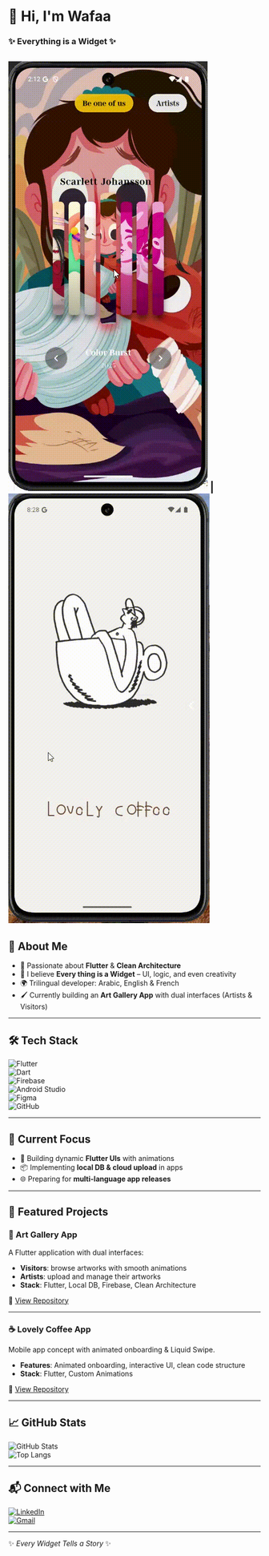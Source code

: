 # 👋 Hi, I'm Wafaa  
### ✨ Everything is a Widget ✨  

![App Demo](0.gif) | ![App Demo](gif1.gif) 
---

## 🚀 About Me
- 💙 Passionate about **Flutter** & **Clean Architecture**  
- 🎨 I believe **Every thing is a Widget** – UI, logic, and even creativity  
- 🌍 Trilingual developer: Arabic, English & French  
- 🖌️ Currently building an **Art Gallery App** with dual interfaces (Artists & Visitors)  

---

## 🛠️ Tech Stack  

![Flutter](https://img.shields.io/badge/Flutter-02569B?style=for-the-badge&logo=flutter&logoColor=white)  
![Dart](https://img.shields.io/badge/Dart-0175C2?style=for-the-badge&logo=dart&logoColor=white)  
![Firebase](https://img.shields.io/badge/Firebase-FFCA28?style=for-the-badge&logo=firebase&logoColor=black)  
![Android Studio](https://img.shields.io/badge/Android%20Studio-3DDC84?style=for-the-badge&logo=android-studio&logoColor=white)  
![Figma](https://img.shields.io/badge/Figma-F24E1E?style=for-the-badge&logo=figma&logoColor=white)  
![GitHub](https://img.shields.io/badge/GitHub-181717?style=for-the-badge&logo=github&logoColor=white)  

---

## 📌 Current Focus
- 🌟 Building dynamic **Flutter UIs** with animations  
- 📦 Implementing **local DB & cloud upload** in apps  
- 🌐 Preparing for **multi-language app releases**  

---

## 📂 Featured Projects  

### 🎨 Art Gallery App  
A Flutter application with dual interfaces:  
- **Visitors**: browse artworks with smooth animations  
- **Artists**: upload and manage their artworks  
- **Stack**: Flutter, Local DB, Firebase, Clean Architecture  

🔗 [View Repository](https://github.com/Wafwaf14/flutter_gallery_app)  

---

### ☕ Lovely Coffee App  
Mobile app concept with animated onboarding & Liquid Swipe.  
- **Features**: Animated onboarding, interactive UI, clean code structure  
- **Stack**: Flutter, Custom Animations  

🔗 [View Repository](https://github.com/Wafwaf14/lovely_coffee)  


---

## 📈 GitHub Stats  

![GitHub Stats](https://github-readme-stats.vercel.app/api?username=Wafwaf14&show_icons=true&theme=radical)  
![Top Langs](https://github-readme-stats.vercel.app/api/top-langs/?username=Wafwaf14&layout=compact&theme=radical)  

---

## 📬 Connect with Me  

[![LinkedIn](https://img.shields.io/badge/LinkedIn-0A66C2?style=for-the-badge&logo=linkedin&logoColor=white)](https://www.linkedin.com/)  
[![Gmail](https://img.shields.io/badge/Email-D14836?style=for-the-badge&logo=gmail&logoColor=white)](mailto:wafaa.elhijary@gmail.com)  

---

✨ *Every Widget Tells a Story* ✨  
